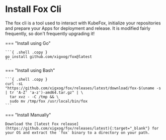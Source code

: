 # Install Fox Cli

The fox cli is a tool used to interact with KubeFox, initialize your repositories
and prepare your Apps for deployment and release.  It is modified fairly
frequently, so don't frequently upgrading it!

=== "Install using Go"

    ```{ .shell .copy }
    go install github.com/xigxog/fox@latest
    ```

=== "Install using Bash"

    ```{ .shell .copy }
    curl -sL "https://github.com/xigxog/fox/releases/latest/download/fox-$(uname -s | tr 'A-Z' 'a-z')-amd64.tar.gz" | \
      tar xvz - -C /tmp && \
      sudo mv /tmp/fox /usr/local/bin/fox
    ```

=== "Install Manually"

    Download the [latest Fox release](https://github.com/xigxog/fox/releases/latest){:target="_blank"} for your OS and extract the `fox` binary to a directory on your path.

